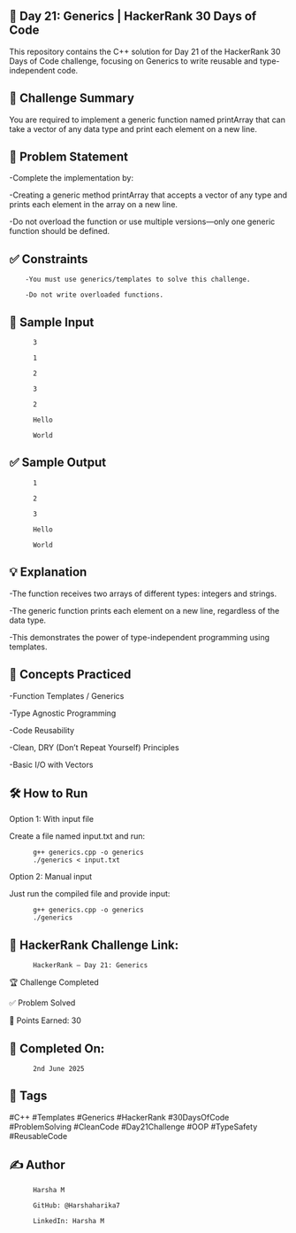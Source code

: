 ## 📘 Day 21: Generics | HackerRank 30 Days of Code

This repository contains the C++ solution for Day 21 of the HackerRank 30 Days of Code challenge, focusing on Generics to write reusable and type-independent code.

## 🚀 Challenge Summary

You are required to implement a generic function named printArray that can take a vector of any data type and print each element on a new line.

## 📝 Problem Statement

-Complete the implementation by:

-Creating a generic method printArray that accepts a vector of any type and prints each element in the array on a new line.

-Do not overload the function or use multiple versions—only one generic function should be defined.

## ✅ Constraints

        -You must use generics/templates to solve this challenge.
        
        -Do not write overloaded functions.

## 🔢 Sample Input

          3
          
          1
          
          2
          
          3
          
          2
          
          Hello
          
          World

## ✅ Sample Output

          1
          
          2
          
          3
          
          Hello
          
          World

## 💡 Explanation

-The function receives two arrays of different types: integers and strings.

-The generic function prints each element on a new line, regardless of the data type.

-This demonstrates the power of type-independent programming using templates.

## 🧠 Concepts Practiced

-Function Templates / Generics

-Type Agnostic Programming

-Code Reusability

-Clean, DRY (Don’t Repeat Yourself) Principles

-Basic I/O with Vectors

## 🛠 How to Run

Option 1: With input file

Create a file named input.txt and run:

          g++ generics.cpp -o generics
          ./generics < input.txt

Option 2: Manual input

Just run the compiled file and provide input:

          g++ generics.cpp -o generics
          ./generics

## 🔗 HackerRank Challenge Link:

          HackerRank – Day 21: Generics

🏆 Challenge Completed

✅ Problem Solved

🎯 Points Earned: 30

## 📅 Completed On: 

          2nd June 2025

## 🔖 Tags

#C++ #Templates #Generics #HackerRank #30DaysOfCode #ProblemSolving #CleanCode #Day21Challenge #OOP #TypeSafety #ReusableCode

## ✍ Author

          Harsha M
          
          GitHub: @Harshaharika7
          
          LinkedIn: Harsha M
